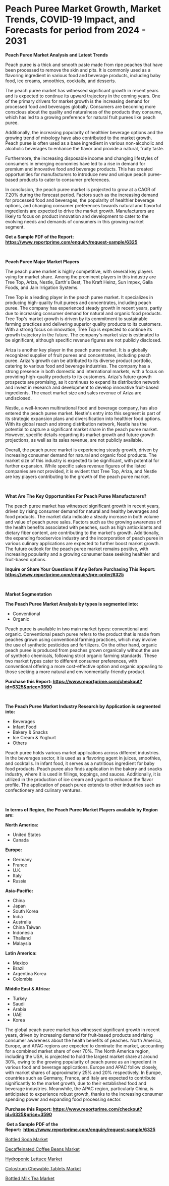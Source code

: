 <p><h1>Peach Puree Market Growth, Market Trends, COVID-19 Impact, and Forecasts for period from 2024 - 2031</h1></p><p><strong>Peach Puree Market Analysis and Latest Trends</strong></p>
<p><p>Peach puree is a thick and smooth paste made from ripe peaches that have been processed to remove the skin and pits. It is commonly used as a flavoring ingredient in various food and beverage products, including baby food, ice creams, smoothies, cocktails, and desserts.</p><p>The peach puree market has witnessed significant growth in recent years and is expected to continue its upward trajectory in the coming years. One of the primary drivers for market growth is the increasing demand for processed food and beverages globally. Consumers are becoming more conscious about the quality and naturalness of the products they consume, which has led to a growing preference for natural fruit purees like peach puree.</p><p>Additionally, the increasing popularity of healthier beverage options and the growing trend of mixology have also contributed to the market growth. Peach puree is often used as a base ingredient in various non-alcoholic and alcoholic beverages to enhance the flavor and provide a natural, fruity taste.</p><p>Furthermore, the increasing disposable income and changing lifestyles of consumers in emerging economies have led to a rise in demand for premium and innovative food and beverage products. This has created opportunities for manufacturers to introduce new and unique peach puree-based products to cater to consumer preferences.</p><p>In conclusion, the peach puree market is projected to grow at a CAGR of 7.20% during the forecast period. Factors such as the increasing demand for processed food and beverages, the popularity of healthier beverage options, and changing consumer preferences towards natural and flavorful ingredients are expected to drive the market growth. Manufacturers are likely to focus on product innovation and development to cater to the evolving needs and demands of consumers in this growing market segment.</p></p>
<p><strong>Get a Sample PDF of the Report:&nbsp; <a href="https://www.reportprime.com/enquiry/request-sample/6325">https://www.reportprime.com/enquiry/request-sample/6325</a></strong></p>
<p>&nbsp;</p>
<p><strong>Peach Puree Major Market Players</strong></p>
<p><p>The peach puree market is highly competitive, with several key players vying for market share. Among the prominent players in this industry are Tree Top, Ariza, Nestle, Earth's Best, The Kraft Heinz, Sun Impex, Galla Foods, and Jain Irrigation Systems.</p><p>Tree Top is a leading player in the peach puree market. It specializes in producing high-quality fruit purees and concentrates, including peach puree. The company has experienced steady growth in recent years, partly due to increasing consumer demand for natural and organic food products. Tree Top's market growth is driven by its commitment to sustainable farming practices and delivering superior quality products to its customers. With a strong focus on innovation, Tree Top is expected to continue its growth trajectory in the future. The company's market size is estimated to be significant, although specific revenue figures are not publicly disclosed.</p><p>Ariza is another key player in the peach puree market. It is a globally recognized supplier of fruit purees and concentrates, including peach puree. Ariza's growth can be attributed to its diverse product portfolio, catering to various food and beverage industries. The company has a strong presence in both domestic and international markets, with a focus on providing high-quality products to its customers. Ariza's future growth prospects are promising, as it continues to expand its distribution network and invest in research and development to develop innovative fruit-based ingredients. The exact market size and sales revenue of Ariza are undisclosed.</p><p>Nestle, a well-known multinational food and beverage company, has also entered the peach puree market. Nestle's entry into this segment is part of its strategic expansion plans and diversification into healthier food options. With its global reach and strong distribution network, Nestle has the potential to capture a significant market share in the peach puree market. However, specific details regarding its market growth and future growth projections, as well as its sales revenue, are not publicly available.</p><p>Overall, the peach puree market is experiencing steady growth, driven by increasing consumer demand for natural and organic food products. The market size of this industry is expected to be significant, with potential for further expansion. While specific sales revenue figures of the listed companies are not provided, it is evident that Tree Top, Ariza, and Nestle are key players contributing to the growth of the peach puree market.</p></p>
<p>&nbsp;</p>
<p><strong>What Are The Key Opportunities For Peach Puree Manufacturers?</strong></p>
<p><p>The peach puree market has witnessed significant growth in recent years, driven by rising consumer demand for natural and healthy beverages and food products. The market data indicate a steady increase in both volume and value of peach puree sales. Factors such as the growing awareness of the health benefits associated with peaches, such as high antioxidants and dietary fiber content, are contributing to the market's growth. Additionally, the expanding foodservice industry and the incorporation of peach puree in various culinary applications are expected to further boost market growth. The future outlook for the peach puree market remains positive, with increasing popularity and a growing consumer base seeking healthier and fruit-based options.</p></p>
<p><strong>Inquire or Share Your Questions If Any Before Purchasing This Report: <a href="https://www.reportprime.com/enquiry/pre-order/6325">https://www.reportprime.com/enquiry/pre-order/6325</a></strong></p>
<p>&nbsp;</p>
<p><strong>Market Segmentation</strong></p>
<p><strong>The Peach Puree Market Analysis by types is segmented into:</strong></p>
<p><ul><li>Conventional</li><li>Organic</li></ul></p>
<p><p>Peach puree is available in two main market types: conventional and organic. Conventional peach puree refers to the product that is made from peaches grown using conventional farming practices, which may involve the use of synthetic pesticides and fertilizers. On the other hand, organic peach puree is produced from peaches grown organically without the use of synthetic chemicals, following strict organic farming standards. These two market types cater to different consumer preferences, with conventional offering a more cost-effective option and organic appealing to those seeking a more natural and environmentally-friendly product.</p></p>
<p><strong>Purchase this Report:&nbsp;<a href="https://www.reportprime.com/checkout?id=6325&price=3590">https://www.reportprime.com/checkout?id=6325&price=3590</a></strong></p>
<p>&nbsp;</p>
<p><strong>The Peach Puree Market Industry Research by Application is segmented into:</strong></p>
<p><ul><li>Beverages</li><li>Infant Food</li><li>Bakery & Snacks</li><li>Ice Cream & Yoghurt</li><li>Others</li></ul></p>
<p><p>Peach puree holds various market applications across different industries. In the beverages sector, it is used as a flavoring agent in juices, smoothies, and cocktails. In infant food, it serves as a nutritious ingredient for baby food products. Peach puree also finds application in the bakery and snacks industry, where it is used in fillings, toppings, and sauces. Additionally, it is utilized in the production of ice cream and yogurt to enhance the flavor profile. The application of peach puree extends to other industries such as confectionery and culinary ventures.</p></p>
<p>&nbsp;</p>
<p><strong>In terms of Region, the Peach Puree Market Players available by Region are:</strong></p>
<p>
    <p> <strong> North America: </strong>
        <ul>
            <li>United States</li>
            <li>Canada</li>
        </ul>
        </p> 
    <p> <strong> Europe: </strong>
        <ul>
            <li>Germany</li>
            <li>France</li>
            <li>U.K.</li>
            <li>Italy</li>
            <li>Russia</li>
        </ul>
        </p> 
    <p> <strong> Asia-Pacific: </strong>
        <ul>
            <li>China</li>
            <li>Japan</li>
            <li>South Korea</li>
            <li>India</li>
            <li>Australia</li>
            <li>China Taiwan</li>
            <li>Indonesia</li>
            <li>Thailand</li>
            <li>Malaysia</li>
        </ul>
        </p> 
    <p> <strong> Latin America: </strong>
        <ul>
            <li>Mexico</li>
            <li>Brazil</li>
            <li>Argentina Korea</li>
            <li>Colombia</li>
        </ul>
        </p> 
    <p> <strong> Middle East & Africa: </strong>
        <ul>
            <li>Turkey</li>
            <li>Saudi</li>
            <li>Arabia</li>
            <li>UAE</li>
            <li>Korea</li>
        </ul>
    </p>
    </p>
<p><p>The global peach puree market has witnessed significant growth in recent years, driven by increasing demand for fruit-based products and rising consumer awareness about the health benefits of peaches. North America, Europe, and APAC regions are expected to dominate the market, accounting for a combined market share of over 70%. The North America region, including the USA, is projected to hold the largest market share at around 30%, owing to the growing popularity of peach puree as an ingredient in various food and beverage applications. Europe and APAC follow closely, with market shares of approximately 25% and 20% respectively. In Europe, countries such as Germany, France, and Italy are expected to contribute significantly to the market growth, due to their established food and beverage industries. Meanwhile, the APAC region, particularly China, is anticipated to experience robust growth, thanks to the increasing consumer spending power and expanding food processing sector.</p></p>
<p><strong>Purchase this Report: <a href="https://www.reportprime.com/checkout?id=6325&price=3590">https://www.reportprime.com/checkout?id=6325&price=3590</a></strong></p>
<p>&nbsp;<strong>Get a Sample PDF of the Report:&nbsp;&nbsp;<a href="https://www.reportprime.com/enquiry/request-sample/6325">https://www.reportprime.com/enquiry/request-sample/6325</a></strong></p>
<p><strong></strong></p>
<p><p><a href="https://github.com/markusgodoy/Market-Research-Report-List-1/blob/main/bottled-soda-market.md">Bottled Soda Market</a></p><p><a href="https://github.com/mauripalmi/Market-Research-Report-List-1/blob/main/decaffeinated-coffee-beans-market.md">Decaffeinated Coffee Beans Market</a></p><p><a href="https://github.com/globismark/Market-Research-Report-List-1/blob/main/hydroponic-lettuce-market.md">Hydroponic Lettuce Market</a></p><p><a href="https://github.com/julyju69/Market-Research-Report-List-1/blob/main/colostrum-chewable-tablets-market.md">Colostrum Chewable Tablets Market</a></p><p><a href="https://github.com/nathandecarvalho/Market-Research-Report-List-1/blob/main/bottled-milk-tea-market.md">Bottled Milk Tea Market</a></p></p>
